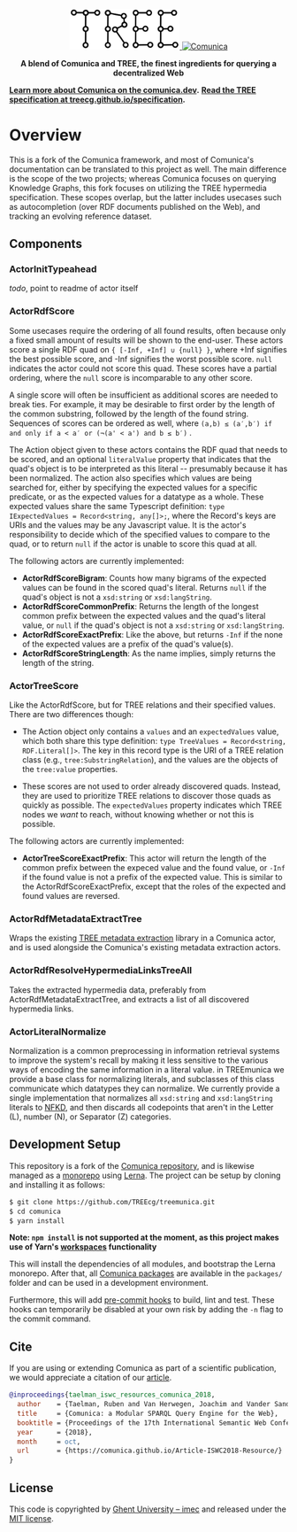 <p align="center">
  <a href="https://treecg.github.io/specification/">
    <img alt="TREE" src="https://raw.githubusercontent.com/TREEcg/specification/master/tree-logo.svg" width="200">
  </a>
  <a href="https://comunica.dev/">
    <img alt="Comunica" src="https://comunica.dev/img/comunica_red.svg" width="200">
  </a>
</p>

<p align="center">
  <strong>A blend of Comunica and TREE, the finest ingredients for querying a decentralized Web</strong>
</p>

**[Learn more about Comunica on the comunica.dev](https://comunica.dev/).**
**[Read the TREE specification at treecg.github.io/specification](https://treecg.github.io/specification/).**

# Overview

This is a fork of the Comunica framework, and most of Comunica's documentation can be translated to this project as well. The main difference is the scope of the two projects; whereas Comunica focuses on querying Knowledge Graphs, this fork focuses on utilizing the TREE hypermedia specification. These scopes overlap, but the latter includes usecases such as autocompletion (over RDF documents published on the Web), and tracking an evolving reference dataset.

## Components

### ActorInitTypeahead

*todo*, point to readme of actor itself

### ActorRdfScore

Some usecases require the ordering of all found results, often because only a fixed small amount of results will be shown to the end-user. These actors score a single RDF quad on `{ [-Inf, +Inf] ∪ {null} }`, where +Inf signifies the best possible score, and -Inf signifies the worst possible score. `null` indicates the actor could not score this quad. These scores have a partial ordering, where the `null` score is incomparable to any other score. 

A single score will often be insufficient as additional scores are needed to break ties. For example, it may be desirable to first order by the length of the common substring, followed by the length of the found string. Sequences of scores can be ordered as well, where `(a,b) ≤ (a′,b′) if and only if a < a′ or (¬(a' < a') and b ≤ b′)` . 

The Action object given to these actors contains the RDF quad that needs to be scored, and an optional `literalValue` property that indicates that the quad's object is to be interpreted as this literal -- presumably because it has been normalized. The action also specifies which values are being searched for, either by specifying the expected values for a specific predicate, or as the expected values for a datatype as a whole. These expected values share the same Typescript definition: `type IExpectedValues = Record<string, any[]>;`, where the Record's keys are URIs and the values may be any Javascript value. It is the actor's responsibility to decide which of the specified values to compare to the quad, or to return `null` if the actor is unable to score this quad at all.

The following actors are currently implemented:

* **ActorRdfScoreBigram**: Counts how many bigrams of the expected values can be found in the scored quad's literal. Returns `null` if the quad's object is not a `xsd:string` or `xsd:langString`.
* **ActorRdfScoreCommonPrefix**: Returns the length of the longest common prefix between the expected values and the quad's literal value, or `null` if the quad's object is not a `xsd:string` or `xsd:langString`.
* **ActorRdfScoreExactPrefix**: Like the above, but returns `-Inf` if the none of the expected values are a prefix of the quad's value(s).
* **ActorRdfScoreStringLength**: As the name implies, simply returns the length of the string.

### ActorTreeScore

Like the ActorRdfScore, but for TREE relations and their specified values. There are two differences though:

* The Action object only contains a `values` and an `expectedValues` value, which both share this type definition: `type TreeValues = Record<string, RDF.Literal[]>`. The key in this record type is the URI of a TREE relation class (e.g., `tree:SubstringRelation`), and the values are the objects of the `tree:value` properties. 

* These scores are not used to order already discovered quads. Instead, they are used to prioritize TREE relations to discover those quads as quickly as possible. The `expectedValues` property indicates which TREE nodes we _want_ to reach, without knowing whether or not this is possible. 

The following actors are currently implemented:

* **ActorTreeScoreExactPrefix**: This actor will return the length of the common prefix between the expeced value and the found value, or `-Inf` if the found value is not a prefix of the expected value. This is similar to the ActorRdfScoreExactPrefix, except that the roles of the expected and found values are reversed. 

### ActorRdfMetadataExtractTree

Wraps the existing [TREE metadata extraction](https://github.com/Dexagod/tree-metadata-extraction) library in a Comunica actor, and is used alongside the Comunica's existing metadata extraction actors.

### ActorRdfResolveHypermediaLinksTreeAll

Takes the extracted hypermedia data, preferably from ActorRdfMetadataExtractTree, and extracts a list of all discovered hypermedia links.

### ActorLiteralNormalize

Normalization is a common preprocessing in information retrieval systems to improve the system's recall by making it less sensitive to the various ways of encoding the same information in a literal value. in TREEmunica we provide a base class for normalizing literals, and subclasses of this class communicate which datatypes they can normalize. 
We currently provide a single implementation that normalizes all `xsd:string` and `xsd:langString` literals to  [NFKD](http://www.unicode.org/reports/tr15/#Normalization_Forms_Table), and then discards all codepoints that aren't in the Letter (L), number (N), or Separator (Z) categories. 

## Development Setup

This repository is a fork of the [Comunica repository](https://github.com/comunica/), and is likewise managed as a [monorepo](https://github.com/babel/babel/blob/master/doc/design/monorepo.md) using [Lerna](https://lernajs.io/). The project can be setup by cloning and installing it as follows:

```bash
$ git clone https://github.com/TREEcg/treemunica.git
$ cd comunica
$ yarn install
```

**Note: `npm install` is not supported at the moment, as this project makes use of Yarn's [workspaces](https://yarnpkg.com/lang/en/docs/workspaces/) functionality**

This will install the dependencies of all modules, and bootstrap the Lerna monorepo. After that, all [Comunica packages](https://github.com/comunica/comunica/tree/master/packages) are available in the `packages/` folder and can be used in a development environment.

Furthermore, this will add [pre-commit hooks](https://www.npmjs.com/package/pre-commit) to build, lint and test. These hooks can temporarily be disabled at your own risk by adding the `-n` flag to the commit command.

## Cite

If you are using or extending Comunica as part of a scientific publication,
we would appreciate a citation of our [article](https://comunica.github.io/Article-ISWC2018-Resource/).

```bibtex
@inproceedings{taelman_iswc_resources_comunica_2018,
  author    = {Taelman, Ruben and Van Herwegen, Joachim and Vander Sande, Miel and Verborgh, Ruben},
  title     = {Comunica: a Modular SPARQL Query Engine for the Web},
  booktitle = {Proceedings of the 17th International Semantic Web Conference},
  year      = {2018},
  month     = oct,
  url       = {https://comunica.github.io/Article-ISWC2018-Resource/}
}
```

## License
This code is copyrighted by [Ghent University – imec](http://idlab.ugent.be/)
and released under the [MIT license](http://opensource.org/licenses/MIT).
